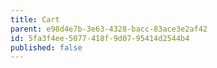 ```yaml
---
title: Cart
parent: e98d4e7b-3e63-4328-bacc-83ace3e2af42
id: 5fa3f4ee-5077-418f-9d07-95414d2544b4
published: false
---
```

